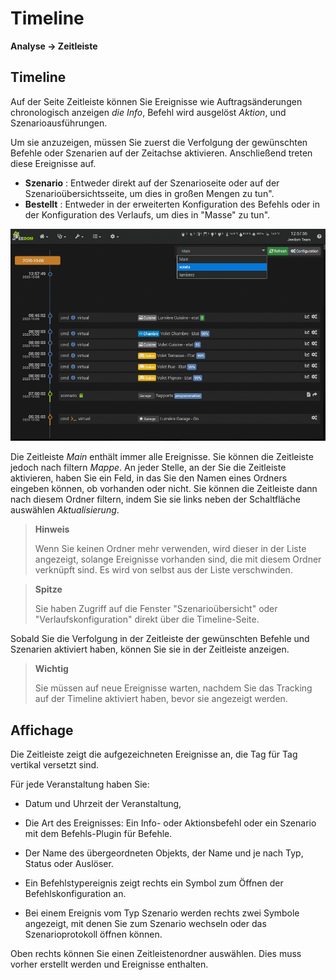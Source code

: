 # Timeline
**Analyse → Zeitleiste**

## Timeline

Auf der Seite Zeitleiste können Sie Ereignisse wie Auftragsänderungen chronologisch anzeigen *die Info*, Befehl wird ausgelöst *Aktion*, und Szenarioausführungen.

Um sie anzuzeigen, müssen Sie zuerst die Verfolgung der gewünschten Befehle oder Szenarien auf der Zeitachse aktivieren. Anschließend treten diese Ereignisse auf.

- **Szenario** : Entweder direkt auf der Szenarioseite oder auf der Szenarioübersichtsseite, um dies in großen Mengen zu tun".
- **Bestellt** : Entweder in der erweiterten Konfiguration des Befehls oder in der Konfiguration des Verlaufs, um dies in "Masse" zu tun".

![Zeitleiste](images/timeline_intro.jpg)

Die Zeitleiste *Main* enthält immer alle Ereignisse. Sie können die Zeitleiste jedoch nach filtern *Mappe*. An jeder Stelle, an der Sie die Zeitleiste aktivieren, haben Sie ein Feld, in das Sie den Namen eines Ordners eingeben können, ob vorhanden oder nicht.
Sie können die Zeitleiste dann nach diesem Ordner filtern, indem Sie sie links neben der Schaltfläche auswählen *Aktualisierung*.

> **Hinweis**
>
> Wenn Sie keinen Ordner mehr verwenden, wird dieser in der Liste angezeigt, solange Ereignisse vorhanden sind, die mit diesem Ordner verknüpft sind. Es wird von selbst aus der Liste verschwinden.

> **Spitze**
>
> Sie haben Zugriff auf die Fenster &quot;Szenarioübersicht&quot; oder &quot;Verlaufskonfiguration&quot; direkt über die Timeline-Seite.

Sobald Sie die Verfolgung in der Zeitleiste der gewünschten Befehle und Szenarien aktiviert haben, können Sie sie in der Zeitleiste anzeigen.

> **Wichtig**
>
> Sie müssen auf neue Ereignisse warten, nachdem Sie das Tracking auf der Timeline aktiviert haben, bevor sie angezeigt werden.

## Affichage

Die Zeitleiste zeigt die aufgezeichneten Ereignisse an, die Tag für Tag vertikal versetzt sind.

Für jede Veranstaltung haben Sie:

- Datum und Uhrzeit der Veranstaltung,
- Die Art des Ereignisses: Ein Info- oder Aktionsbefehl oder ein Szenario mit dem Befehls-Plugin für Befehle.
- Der Name des übergeordneten Objekts, der Name und je nach Typ, Status oder Auslöser.

- Ein Befehlstypereignis zeigt rechts ein Symbol zum Öffnen der Befehlskonfiguration an.
- Bei einem Ereignis vom Typ Szenario werden rechts zwei Symbole angezeigt, mit denen Sie zum Szenario wechseln oder das Szenarioprotokoll öffnen können.

Oben rechts können Sie einen Zeitleistenordner auswählen. Dies muss vorher erstellt werden und Ereignisse enthalten.
